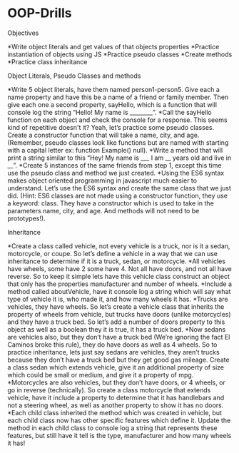 # OOP-Drills

Objectives

*Write object literals and get values of that objects properties
*Practice instantiation of objects using JS
*Practice pseudo classes
*Create methods
*Practice class inheritance

Object Literals, Pseudo Classes and methods

*Write 5 object literals, have them named person1-person5. 
Give each a name property and have this be a name of a friend or family member. 
Then give each one a second property, sayHello, which is a function that will console log the string “Hello! My name is ________”.
*Call the sayHello function on each object and check the console for a response. This seems kind of repetitive doesn't it? Yeah, let’s practice some pseudo classes. 
Create a constructor function that will take a name, city, and age. (Remember, pseudo classes look like functions but are named with starting with a capital letter ex: function Example() null).
*Write a method that will print a string similar to this “Hey! My name is ___ I am __ years old and live in __”.
*Create 5 instances of the same friends from step 1, except this time use the pseudo class and method we just created.
*Using the ES6 syntax makes object oriented programming in javascript much easier to understand. Let’s use the ES6 syntax and create the same class that we just did. (Hint: ES6 classes are not made using a constructor function, they use a keyword: class. They have a constructor which is used to take in the parameters name, city, and age. And methods will not need to be prototypes!).

Inheritance

*Create a class called vehicle, not every vehicle is a truck, nor is it a sedan, motorcycle, or coupe.
So let’s define a vehicle in a way that we can use inheritance to determine if it is a truck, sedan, or motorcycle.
*All vehicles have wheels, some have 2 some have 4. Not all have doors, and not all have reverse.
So to keep it simple lets have this vehicle class construct an object that only has the properties manufacturer and number of wheels.
*Include a method called aboutVehicle, have it console log a string which will say what type of vehicle it is, who made it, and how many wheels it has.
*Trucks are vehicles, they have wheels. So let’s create a vehicle class that inherits the property of wheels from vehicle, but trucks have doors (unlike motorcycles) and they have a truck bed. So let’s add a number of doors property to this object as well as a boolean they it is true, it has a truck bed.
*Now sedans are vehicles also, but they don’t have a truck bed (We’re ignoring the fact El Caminos broke this rule), they do have doors as well as 4 wheels. So to practice inheritance, lets just say sedans are vehicles, they aren’t trucks because they don’t have a truck bed but they get good gas mileage. Create a class sedan which extends vehicle, give it an additional property of size which could be small or medium, and give it a property of mpg.
*Motorcycles are also vehicles, but they don’t have doors, or 4 wheels, or go in reverse (technically). So create a class motorcycle that extends vehicle, have it include a property to determine that it has handlebars and not a steering wheel, as well as another property to show it has no doors.
*Each child class inherited the method which was created in vehicle, but each child class now has other specific features which define it. Update the method in each child class to console log a string that represents these features, but still have it tell is the type, manufacturer and how many wheels it has!
